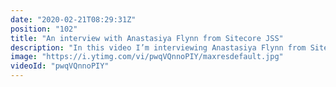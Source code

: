 ```yaml
---
date: "2020-02-21T08:29:31Z"
position: "102"
title: "An interview with Anastasiya Flynn from Sitecore JSS"
description: "In this video I’m interviewing Anastasiya Flynn from Sitecore. Anastasiya is a full-stack developer and currently works at Sitecore, a marketing platform with advanced content personalization features, as the Front-End Technical Evangelist. She evangelizes JavaScript, the front-end community, and Sitecore’s JavaScript Services (JSS) SDK, which enables Sitecore to run “headlessly” so that front-end devs can build a single page app presentation layer using Vue, React, React Native, or Angular.\n\nAnastasiya and I discuss how she landed her job at Sitecore, and we dig deeper into some personal history. She shares her inspirational story on how she got to be where she is now in life. Pay attention, this will inspire you :)\n\nIn this video series I interview people that are amazing at their jobs in the tech industry. I try to find out what makes these people shine - how to they deliver such high quality work? What tools and best practices do they recommend?\n\n0:00 introduction \n1:25 About public speaking\r\n2:45 Moving from an agency to a product company\r\n5:22 The direction Sitecore JSS is taking with front-end technology\r\n6:41 What makes Anastasiya a good product avengalist\r\n8:10 How to be successful with JSS without Sitecore specific knowledge.\r\n11:30 About building community and how challenges in life can make you successful. \r\n16:54 Tech gives opportunities to everyone who is able to buy a computer.\r\n19:03 About creativity\r\n21:00 cats! Everybody should own a pet.\r\n21:41 Is there anything you are good at that nobody knows about?\r\n22:20 About being a woman in tech\r\n26:20 If you had a billboard that millions of people could see, what would you write on it?\n\nFollow Anastasiya here:\nhttps://twitter.com/AnastasiyaFlynn\nhttps://codealamode.blog/\nhttps://jss.sitecore.com \n\nFollow me here:\nWebsite: https://timbenniks.nl/\nTwitter: https://twitter.com/timbenniks\nGithub: https://github.com/timbenniks\n\n#sitecorejss #interview"
image: "https://i.ytimg.com/vi/pwqVQnnoPIY/maxresdefault.jpg"
videoId: "pwqVQnnoPIY"
---
```


